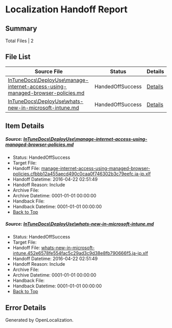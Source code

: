 # <a name='report-top'></a> Localization Handoff Report

## Summary
 Total Files | 2

## File List
 Source File | Status | Details 
 ----------- | ------ | ------- 
 [InTuneDocs\DeployUse\manage-internet-access-using-managed-browser-policies.md](https://github.com/Microsoft/IntuneDocs-pr/blob/cb63c1304c46b414213f5c17f71ddde9b57e5721/InTuneDocs/DeployUse/manage-internet-access-using-managed-browser-policies.md) | HandedOffSuccess | [Details](#2e60048b4a9777505bf925bdef2de805fe7e90f867)
 [InTuneDocs\DeployUse\whats-new-in-microsoft-intune.md](https://github.com/Microsoft/IntuneDocs-pr/blob/cb63c1304c46b414213f5c17f71ddde9b57e5721/InTuneDocs/DeployUse/whats-new-in-microsoft-intune.md) | HandedOffSuccess | [Details](#b4baf87a9d986d7864a47afc5ec65b1f43f022ef286)

## Item Details
##### <a name='2e60048b4a9777505bf925bdef2de805fe7e90f867'></a> Source: [InTuneDocs\DeployUse\manage-internet-access-using-managed-browser-policies.md](https://github.com/Microsoft/IntuneDocs-pr/blob/cb63c1304c46b414213f5c17f71ddde9b57e5721/InTuneDocs/DeployUse/manage-internet-access-using-managed-browser-policies.md)
* Status: HandedOffSuccess
* Target File: 
* Handoff File: [manage-internet-access-using-managed-browser-policies.cfbbb12a455aecd490c0caa0f746302b3c79eefc.ja-jp.xlf](https://github.com/Microsoft/EM.handoff/blob/71fa62b02cb71a5b9b232d4402d2423515be23d8/ol-handoff/Microsoft/IntuneDocs-pr.ja-jp/master/manage-internet-access-using-managed-browser-policies.cfbbb12a455aecd490c0caa0f746302b3c79eefc.ja-jp.xlf)
* Handoff Datetime: 2016-04-22 02:51:49
* Handoff Reason: Include
* Archive File: 
* Archive Datetime: 0001-01-01 00:00:00
* Handback File: 
* Handback Datetime: 0001-01-01 00:00:00
* [Back to Top](#report-top)

##### <a name='b4baf87a9d986d7864a47afc5ec65b1f43f022ef286'></a> Source: [InTuneDocs\DeployUse\whats-new-in-microsoft-intune.md](https://github.com/Microsoft/IntuneDocs-pr/blob/cb63c1304c46b414213f5c17f71ddde9b57e5721/InTuneDocs/DeployUse/whats-new-in-microsoft-intune.md)
* Status: HandedOffSuccess
* Target File: 
* Handoff File: [whats-new-in-microsoft-intune.452e6578fe554fac5c29ad3c9d38e8fb790666f5.ja-jp.xlf](https://github.com/Microsoft/EM.handoff/blob/71fa62b02cb71a5b9b232d4402d2423515be23d8/ol-handoff/Microsoft/IntuneDocs-pr.ja-jp/master/whats-new-in-microsoft-intune.452e6578fe554fac5c29ad3c9d38e8fb790666f5.ja-jp.xlf)
* Handoff Datetime: 2016-04-22 02:51:49
* Handoff Reason: Include
* Archive File: 
* Archive Datetime: 0001-01-01 00:00:00
* Handback File: 
* Handback Datetime: 0001-01-01 00:00:00
* [Back to Top](#report-top)


## Error Details

Generated by OpenLocalization.
